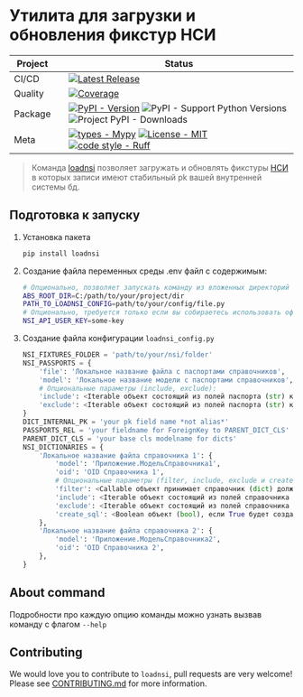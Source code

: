 # Утилита для загрузки и обновления фикстур НСИ

<div align="center">

| Project   |     | Status                                                                                                                                                                                                                                                                                                                                                                                                                                                                                                                                                                                                                                                                                                                                                                                                                                                                                                                                                                                                                                                                                                                                                                                                                                                                        |
|-----------|:----|-------------------------------------------------------------------------------------------------------------------------------------------------------------------------------------------------------------------------------------------------------------------------------------------------------------------------------------------------------------------------------------------------------------------------------------------------------------------------------------------------------------------------------------------------------------------------------------------------------------------------------------------------------------------------------------------------------------------------------------------------------------------------------------------------------------------------------------------------------------------------------------------------------------------------------------------------------------------------------------------------------------------------------------------------------------------------------------------------------------------------------------------------------------------------------------------------------------------------------------------------------------------------------|
| CI/CD     |     | [![Latest Release](https://github.com/Friskes/loadnsi/actions/workflows/publish-to-pypi.yml/badge.svg)](https://github.com/Friskes/loadnsi/actions/workflows/publish-to-pypi.yml)                                                                                                                                                                                                                                                                                                                                                                                                                                                                                                                                                                                                                                                                                                                                             |
| Quality   |     | [![Coverage](https://codecov.io/github/Friskes/loadnsi/graph/badge.svg?token=vKez4Pycrc)](https://codecov.io/github/Friskes/loadnsi)                                                                                                                                                                                                                                                                                                                               |
| Package   |     | [![PyPI - Version](https://img.shields.io/pypi/v/loadnsi?labelColor=202235&color=edb641&logo=python&logoColor=edb641)](https://badge.fury.io/py/loadnsi) ![PyPI - Support Python Versions](https://img.shields.io/pypi/pyversions/loadnsi?labelColor=202235&color=edb641&logo=python&logoColor=edb641) ![Project PyPI - Downloads](https://img.shields.io/pypi/dm/loadnsi?logo=python&label=downloads&labelColor=202235&color=edb641&logoColor=edb641)                                                                                                                                                                                                                                                                                                                                                                                                                                                                                                                                                                                                                                                                                                                                                                                                                                                  |
| Meta      |     | [![types - Mypy](https://img.shields.io/badge/types-Mypy-202235.svg?logo=python&labelColor=202235&color=edb641&logoColor=edb641)](https://github.com/python/mypy) [![License - MIT](https://img.shields.io/badge/license-MIT-202235.svg?logo=python&labelColor=202235&color=edb641&logoColor=edb641)](https://spdx.org/licenses/) [![code style - Ruff](https://img.shields.io/endpoint?url=https://raw.githubusercontent.com/astral-sh/ruff/main/assets/badge/format.json&labelColor=202235)](https://github.com/astral-sh/ruff) |

</div>

> Команда [loadnsi](#About-command) позволяет загружать и обновлять фикстуры [НСИ](https://nsi.rosminzdrav.ru) в которых записи имеют стабильный pk вашей внутренней системы бд.


## Подготовка к запуску
1. Установка пакета
    ```bash
    pip install loadnsi
    ```

2. Создание файла переменных среды
    .env файл с содержимым:
    ```bash
    # Опционально, позволяет запускать команду из вложенных директорий проекта.
    ABS_ROOT_DIR=C:/path/to/your/project/dir
    PATH_TO_LOADNSI_CONFIG=path/to/your/config/file.py
    # Опционально, требуется только если вы собираетесь использовать официальный API НСИ (Запуск команды с флагом `--use_official_api`).
    NSI_API_USER_KEY=some-key
    ```

3. Создание файла конфигурации `loadnsi_config.py`
    ```python
    NSI_FIXTURES_FOLDER = 'path/to/your/nsi/folder'
    NSI_PASSPORTS = {
        'file': 'Локальное название файла с паспортами справочников',
        'model': 'Локальное название модели с паспортами справочников',
        # Опциональные параметры (include, exclude):
        'include': <Iterable объект состоящий из полей паспорта (str) которые необходимо оставить в объекте паспорта>,
        'exclude': <Iterable объект состоящий из полей паспорта (str) которые необходимо исключить из объекта паспорта>,
    }
    DICT_INTERNAL_PK = 'your pk field name *not alias*'
    PASSPORTS_REL = 'your fieldname for ForeignKey to PARENT_DICT_CLS'
    PARENT_DICT_CLS = 'your base cls modelname for dicts'
    NSI_DICTIONARIES = {
        'Локальное название файла справочника 1': {
            'model': 'Приложение.МодельСправочника1',
            'oid': 'OID Справочника 1',
            # Опциональные параметры (filter, include, exclude и create_sql):
            'filter': <Callable объект принимает справочник (dict) должен вернуть (bool) оставлять ли этот объект в списке>,
            'include': <Iterable объект состоящий из полей справочника (str) которые необходимо оставить в объекте справочника>,
            'exclude': <Iterable объект состоящий из полей справочника (str) которые необходимо исключить из объекта справочника>,
            'create_sql': <Boolean объект (bool), если True будет создан дублирующий файл справочника в SQL формате>,
        },
        'Локальное название файла справочника 2': {
            'model': 'Приложение.МодельСправочника2',
            'oid': 'OID Справочника 2',
        },
    }
    ```


## About command
Подробности про каждую опцию команды можно узнать вызвав команду с флагом `--help`


## Contributing
We would love you to contribute to `loadnsi`, pull requests are very welcome! Please see [CONTRIBUTING.md](https://github.com/Friskes/loadnsi/blob/main/CONTRIBUTING.md) for more information.
